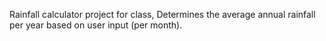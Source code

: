 Rainfall calculator project for class, Determines the average annual rainfall per year based on user input (per month).
